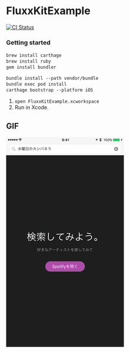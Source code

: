# FluxxKitExample

[![CI Status](https://travis-ci.org/keitaoouchi/FluxxKitExample.svg?branch=master)](https://travis-ci.org/keitaoouchi/FluxxKit)

### Getting started

```
brew install carthage
brew install ruby
gem install bundler
```

```
bundle install --path vendor/bundle
bundle exec pod install
carthage bootstrap --platform iOS
```

1. `open FluxxKitExample.xcworkspace`
2. Run in Xcode.

## GIF

![GIF](https://raw.githubusercontent.com/keitaoouchi/FluxxKitExample/master/sample.gif "GIF")

